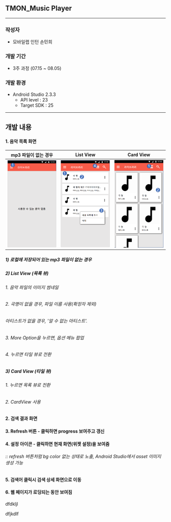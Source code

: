 ## TMON_Music Player

---

### 작성자

* 모바일랩 인턴 손민희





### 개발 기간

* 3주 과정 (07.15 ~ 08.05)





### 개발 환경

* Android Studio 2.3.3
  * API level : 23
  * Target SDK : 25


---

## 개발 내용

#### 1. 음악 목록 화면

|              mp3 파일이 없는 경우               |                List View                 |                Card View                 |
| :--------------------------------------: | :--------------------------------------: | :--------------------------------------: |
| <img src="https://github.com/minheeson/TMON_MusicPlayer/blob/master/screenshots/screenshot_1.png"  width="200"> | <img src="https://github.com/minheeson/TMON_MusicPlayer/blob/master/screenshots/screenshot_2.png" width="200"> | <img src="https://github.com/minheeson/TMON_MusicPlayer/blob/master/screenshots/screenshot_3.png" width="200"> |

##### 1) 로컬에 저장되어 있는 mp3 파일이 없는 경우

##### 2) List View (목록 뷰)

######     1. 음악 파일의 이미지 썸네일

###### 	  2. 곡명이 없을 경우, 파일 이름 사용(확장자 제외)	 

###### 	      아티스트가 없을 경우, '알 수 없는 아티스트'.

###### 	  3. More Option을 누르면, 옵션 메뉴 팝업	

###### 	  4. 누르면 타일 뷰로 전환

##### 3) Card View (타일 뷰)

###### 	1. 누르면 목록 뷰로 전환

###### 	2. CardView 사용 

#### 2. 검색 결과 화면 

#### 3. Refresh 버튼 - 클릭하면 progress 보여주고 갱신

#### 4. 설정 아이콘 - 클릭하면 현재 화면(위젯 설정)을 보여줌

###### 		:: refresh 버튼처럼 bg color 없는 상태로 노출, Android Studio에서 asset 이미지 생성 가능 

#### 5. 검색어 클릭시 검색 상세 화면으로 이동

#### 6. 웹 페이지가 로딩되는 동안 보여짐

  dfdkljl

dfjkdlf















